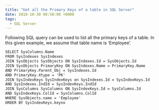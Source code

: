 ```yaml
---
title: "Get all the Primary Keys of a table in SQL Server"
date: 2010-10-30 08:50:00 +0000
tags:
  - SQL Server
---
```


Following SQL query can be used to list all the primary keys of a table. In this given example, we assume that table name is ‘Employee’.

 
```html
SELECT SysColumns.Name
FROM SysIndexes SysIndexes
JOIN SysObjects SysObjects ON SysIndexes.Id = SysObjects.Id
JOIN SysObjects PrimaryKey ON SysIndexes.Name = PrimaryKey.Name
AND PrimaryKey.Parent_Obj = SysIndexes.Id
AND PrimaryKey.Xtype = 'PK'
JOIN SysIndexKeys SysIndexKeys on SysIndexes.Id = SysIndexKeys.Id
AND SysIndexes.IndId = SysIndexKeys.IndId
JOIN SysColumns SysColumns ON SysIndexKeys.Id = SysColumns.Id
AND SysIndexKeys.ColId = SysColumns.ColId
WHERE SysObjects.name = 'Employee'
ORDER BY SysIndexKeys.keyno
```